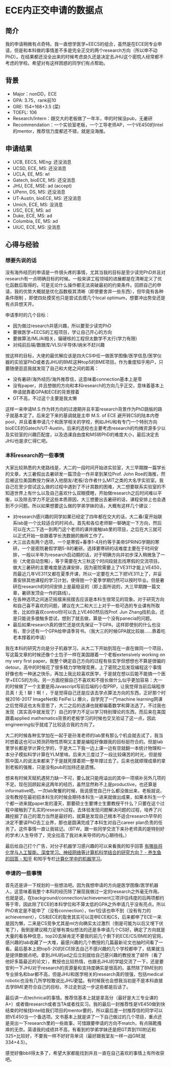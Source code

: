 # ECE内正交申请的数据点

## 简介 <a id="intro"></a>

我的申请稍微有点奇特。我一直想学医学+EECS的组合，虽然是在ECE同专业申请，但是和本科做的事情差不多是完全正交的两个research方向（所以申不动PhD）。在结果都还没全出来的时候考虑良久还是决定去JHU这个密院人经常都不考虑的学校。希望对有这样困惑的同学们有点帮助。

## 背景 <a id="bei-jing"></a>

* Major：nonDD，ECE
* GPA: 3.75，rank前10 
* GRE: 154+168+3.5 \(菜\)
* TOEFL: 106
* Research/Intern：跟交大的老板做了一年半，申的时候没pub，无暑研
* Recommendation：一个实验室老板，一个工导老师AP，一个VE450的Intel的mentor，推荐信力度都还不错，就是没海推。

## 申请结果 <a id="shen-qing-jie-guo"></a>

* UCB, EECS, MEng: 还没消息
* UCSD, ECE, MS: 还没消息
* UCLA, EE, MS: wl
* Gatech, bioECE, MS: 还没消息
* JHU, ECE, MSE: ad \(accept\)
* UPenn, DS, MS: 还没消息
* UT-Austin, bioECE, MS: 还没消息
* Umich, ECE, MS: 没消息
* USC, ECE, MS: ad
* Duke, ECE, MS: ad 
* Columbia, EE, MS: ad
* UIUC, ECE, MS: 没消息

## 心得与经验 <a id="xin-de"></a>

### 想要先说的话

没有海外经历的申请是一件很头疼的事情，尤其当我的目标是至少读完PhD并且对research有一点明确目标的时候。一般来讲工程领域的进展都是在清晰定义了优化函数后取得的，可是无论什么操作都无法突破最初的约束条件。回顾自己的申请，我的优势大概就是优化函数极其清晰（即使要舍弃一些东西），但毕竟有各种条件限制 ，即使四处摸奖也只是尝试去摸几个local optimum，想要冲出势垒还是有点异想天开。

申请季时的几个目标：

* 因为做过research并感兴趣，所以要至少读完PhD
* 要做医学+EECS的工程项目，学让自己开心的方向
* 要做算法/ML/AI相关，偏硬核的工程但太数学不太行\(学力有限\)
* 对纯前后端/数据库/VLSI/半导体/纳米不赶兴趣

按这样的目标，大佬的最优解应该是四大CS中任一做医学图像/医学信息/医学仪器的实验室PhD或者去JHU的BME这种top5的BME项目。作为重度知乎用户，只要随便逛逛我就发现了自己和大佬之间的距离：

* 没有暑研/海外经历/海外推荐信，这意味着connection基本上是零
* 没有paper，并且想做的方向和本科research的方向几乎正交，意味着基本上申请就靠着GPA和ECE的背景撑着
* GT不高，不过这个主要是我太懒

这样一来申请M.S.作为转方向的过渡期并且丰富research背景作为PhD跳板的路子就基本定了。后来定下来的基调就是主申 M.S. of ECE 避开转CS的陆本内卷pool，并且着重申请几个和医学相关的学校，例如JHU和有专门一个特别方向bioECE的Gatech/UT-Austin。后来的选校也主要考虑research的均摊资源多少以及实验室的兴趣匹配度，以及选课自由度和MS转PhD的难度大小，最后决定去JHU也是求仁得仁吧。

### 本科research的一些事情

大家比较熟悉的大佬路线是，大二的一段时间开始进实验室，大三早期蹭一篇学长的文章，大三暑假出去暑研发一篇顶会一作并拿到某位Prof. John Roe的海推，然后被这位美国教授力保进入他朋友/老板/合作者什么MIT之类的大名字实验室。我自己在至少尝试这么做的过程中遇到了不计其数的困难，大二想要联系实验室的不知道世界上有什么以及自己喜欢什么双眼摸瞎，开始做research之后时间难以平衡，以及除去学力不足这些本质原因，大三想要出去暑研的话，课程安排上也会遇到不少问题。所以如果想要这么做的学弟学妹的话，大概有这样几个建议：

* 对research感兴趣的同学如果已经定了四年都在交大的话，大二春/夏开始联系lab是一个比较适合的时间点。首先和各位老师聊一聊确定一下方向，然后可以在大二下选一到两门这个老师的课并接触lab里的项目，之后在大三就可以正式开始一些跟着学长洗数据的搬砖工作了。
* 大三出去有两个选项，一个是寒假+春季1-4月约等于美帝SPRING学期的寒研，一个是密院暑假学期5-8的暑研。选择要寒研的话难度主要在于时间安排，一般以半年为research启动期的话，对于明确方向并初步深入稍微急了一些（大佬自动忽略），等于需要在大三秋这个时间段就去找寒假的交流项目。做大三暑研的主要难度是选课安排，因为密院需要上了VE311才能上VE450，而最近几年VE311又都在夏季开课，所以一定要在大二下把VE311上了，并妥善安排其他课程的学习计划，使得翘一个夏季学期仍然可以按时毕业。但是暑研在research的时间安排上是最稳妥的（即上面所说的，大三早期蹭一篇文章，暑研发顶会一作的路线）。
* 在各种选项之间迷茫摇摆来摇摆去应该是本科生很常见的现象。对于研究方向和自己喜不喜欢的问题，建议在大二和大三上对于一些可选的专业课有所取舍，比如你喜欢control你可以去上VE460然后找Prof. Jun Zhang找机会。还是只能说多接触多尝试，想到了就去做，算是一个没有panecia的问题。
* 最后如果research真的很忙还是优先保证一下GPA，这样即使别的什么也没有，至少还有一个GPA给申请季背书。（我大三的时候GPA就比较崩……靠着吃老本撑着的申请）

我在本科的研究方向是分子机器学习，从大二下开始到现在一直在做同一个项目，写这篇文章的时候还像个土包子一样在美国跟着一个老板extensively working on my very first paper。我整个确定自己方向的过程有些玄学但想想也不算是很偏的detour。高中的时候花了很多精力学物理竞赛，上了密院之后发现编程这个事情好像也有一种迷之快乐，再加上我比较喜欢医学，于是就在想以后能不能搞一个医学+EECS的方向。另一方面挖掘自己不喜欢和不擅长做什么似乎更加容易：大一的时候做了一个主要是用Javascript写前后端的小型PRP，让我觉得当前后端程序员真！无！聊！啊！，于是觉得自己还是应该去学点算法方向的东西，正好那个时候2016-2017 ImageNet和 FeiFei Li 爆火，自学完了一门machine learning网课之后觉得这也太有意思了，大二之后的选课也就都偏着数学和算法选了。不过我也发现（其实高中就发现了）自己的学力不足以学习特别理论的东西，而后来在美国跟着applied mathematics背景的老板学习的时候也交叉验证了这一点，因此engineering似乎就成了比较适合我的方向了。

大二的时候各种玄学加在一起于是孙淮老师的lab里有那么个机会就去试了，我当时想着这也可以预测药物性质啊又主要是编程好像跟我的目标挺符合的。但是lab里学长都是学计算化学的，于是大二下我一边上课一边有空就翻一本统计物理和一本分子模拟科学计算在YLM里啃。后来大三度过了一段比较痛苦的时光，但是按照中国人的说法来都来了于是就死撑着把一整年撑过去了。后来也就顺理成章的拿到老板的强推，只是没有pub的加持还是遗憾。

想来有时候天赋机遇努力缺一不可，要么就只能用溢出的其中一项填补另外几项的不足。现在回顾起来这两年的经历，虽然显然称不上是productive，也还算是informative吧。一次lab聚餐的时候，我说感觉自己什么都没做出来，老板就说，没有教授在最初招本科生的时候会期待本科生一进来就做出成果，如果本科生一个个都一进来就paper发的漫天，那要硕士生要博士生要教授干什么？只要在这个过程中接触到了扎实的research过程，去体验发现问题解决问题的过程，培养了兴趣挖掘了自己的潜力当然是最好的，就算是发现自己根本不适合research早早的决定不要读PhD去工业界，那也是圆满完成了本科生对自己career plan负责的任务了。这件事情一直让我铭记。（BTW，跟一些同学交流下来孙老师真的是特别好的学术/人生导师了，完全拉高了我对未来导师的内心期待线。）

最后给自己打个广告，对分子机器学习感兴趣的可以来看我的知乎回答 [有哪些将化学与人工智能、深度学习、神经网络等计算机科学结合的研究方向？ - 养生鱼的回答 - 知乎](https://www.zhihu.com/question/59408117/answer/969116010) 和知乎专栏[计算化学中的机器学习](https://zhuanlan.zhihu.com/c_1014819130121146368)。

### 申请的一些事情

首先还是讲一下规划的一些想法吧。因为我想申请的方向是医学图像/医学机器人，这意味着我整个本科的经历除了展现我做过一定的research之外毫无作用。也就是说，在background/connection/achievement三项评估纬度的后两项都约等于零，因此除了ECE的本科学位和不算太低的GPA之外申请几乎没有亮点。所以PhD肯定是不能申了（没有connection），tier1应该也申不到（没有有力的achievement），CS和ECE的取舍其实可以混申ECE和CS，后来都申了ECE一来是因为懒，二来是CS竞争尤其是ml方向确实太过激烈（倒是可能为以后又埋下伏笔了），我倒是建议精力足够有类似想法的还是多申请几个CS好。确定了方向就是大量的看各种信息，top20去掉肯定不要我的前几个剩下的ECE/CS/BME的官网，感兴趣的lab收藏了一大堆，最感兴趣的几个教授的几篇最新论文也抽时间看了一看。最后基本上把top5-20的ECE除去自己不感兴趣的几个学校都申了，结果就当是提供数据点吧。拿到JHU的ad之后立刻就给自己感兴趣的教授发了邮件（看了他好多篇最近的论文），教授也比较热情，也跟去JHU的学姐交流了一下，还是要安利一下JHU对于research的资源量和支持度确实是很高的。虽然除了BME别的专业排名和bar都不高，但是JHU和医学相关的research真的很强，包括medical robotic也没有几所学校敢说比JHU更猛。有时候我也会想我当初是不是本科直接去学BME更符合自己的目标，不过走到这一步这些都是后话了。

最后讲一点technical的事情。推荐信基本上就是拿高分（最好是大三专业课的A+）或者做research或者当TA或者找实习。我的最后一封推荐性是VE450做到快结束的时候找Intel给我们项目的mentor要的，所以最后差一封推荐信的同学可以把VE450当一个备选项。文书基本上就是讲了一下自己做过的几个项目，重点还是突出一下research里的一些故事，可惜跟要申请的方向不match，有点隔靴搔痒的无奈。英语我的成绩并不高，有看到的学弟学妹还是把GT弄到110附近和325+比较好，不要我一样不好好背单词（最好跟我室友一样一战GRE就334+4.5）。

感觉好像bbll得太多了，希望大家都能找到并且一直在自己喜欢的事情上有所收获吧。



